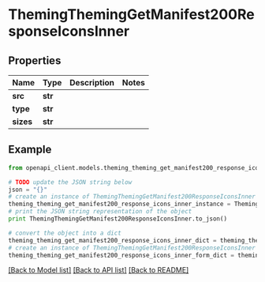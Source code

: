 # ThemingThemingGetManifest200ResponseIconsInner


## Properties
Name | Type | Description | Notes
------------ | ------------- | ------------- | -------------
**src** | **str** |  | 
**type** | **str** |  | 
**sizes** | **str** |  | 

## Example

```python
from openapi_client.models.theming_theming_get_manifest200_response_icons_inner import ThemingThemingGetManifest200ResponseIconsInner

# TODO update the JSON string below
json = "{}"
# create an instance of ThemingThemingGetManifest200ResponseIconsInner from a JSON string
theming_theming_get_manifest200_response_icons_inner_instance = ThemingThemingGetManifest200ResponseIconsInner.from_json(json)
# print the JSON string representation of the object
print ThemingThemingGetManifest200ResponseIconsInner.to_json()

# convert the object into a dict
theming_theming_get_manifest200_response_icons_inner_dict = theming_theming_get_manifest200_response_icons_inner_instance.to_dict()
# create an instance of ThemingThemingGetManifest200ResponseIconsInner from a dict
theming_theming_get_manifest200_response_icons_inner_form_dict = theming_theming_get_manifest200_response_icons_inner.from_dict(theming_theming_get_manifest200_response_icons_inner_dict)
```
[[Back to Model list]](../README.md#documentation-for-models) [[Back to API list]](../README.md#documentation-for-api-endpoints) [[Back to README]](../README.md)


